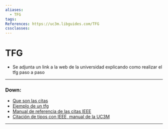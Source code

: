 ```yaml
---
aliases:
  - TFG
tags: 
References: https://uc3m.libguides.com/TFG
cssclasses:
---
```

# TFG
+ Se adjunta un link a la web de la universidad explicando como realizar el tfg paso a paso

*** 
### Down:
+ [Que son las citas](https://www.ci2.es/citar-referencias-bibliograficas/)
+ [Ejemplo de un tfg](https://aulaglobal.uc3m.es/pluginfile.php/7491352/mod_resource/content/2/Ejemplo-TFG_David_Hernandez_Lopez.pdf)
+ [Manual de referencia de las citas IEEE](https://aulaglobal.uc3m.es/pluginfile.php/7491355/mod_resource/content/2/IEEE_Reference_Guide.pdf)
+ [Citación de tipos con IEEE, manual de la UC3M](https://uc3m.libguides.com/guias_tematicas/citas_bibliograficas/IEEE)


***